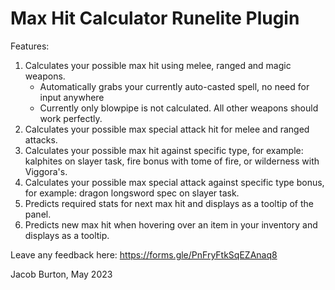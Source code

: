 # Max Hit Calculator Runelite Plugin

Features:
1. Calculates your possible max hit using melee, ranged and magic weapons.
   - Automatically grabs your currently auto-casted spell, no need for input anywhere
   - Currently only blowpipe is not calculated. All other weapons should work perfectly.
2. Calculates your possible max special attack hit for melee and ranged attacks.
3. Calculates your possible max hit against specific type, for example: kalphites on slayer task, fire bonus with tome of fire, or wilderness with Viggora's.
4. Calculates your possible max special attack against specific type bonus, for example: dragon longsword spec on slayer task.
5. Predicts required stats for next max hit and displays as a tooltip of the panel.
6. Predicts new max hit when hovering over an item in your inventory and displays as a tooltip.

Leave any feedback here: https://forms.gle/PnFryFtkSqEZAnaq8 <br>

Jacob Burton, May 2023 <br>
